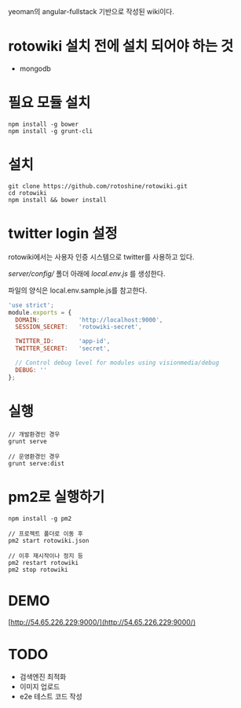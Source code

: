 yeoman의 angular-fullstack 기반으로 작성된 wiki이다.

# rotowiki 설치 전에 설치 되어야 하는 것
* mongodb

# 필요 모듈 설치
```
npm install -g bower
npm install -g grunt-cli
```

# 설치
```
git clone https://github.com/rotoshine/rotowiki.git
cd rotowiki
npm install && bower install
```

# twitter login 설정
rotowiki에서는 사용자 인증 시스템으로 twitter를 사용하고 있다.

*server/config/* 폴더 아래에 *local.env.js* 를 생성한다.

파일의 양식은 local.env.sample.js를 참고한다.

```javascript
'use strict';
module.exports = {
  DOMAIN:           'http://localhost:9000',
  SESSION_SECRET:   'rotowiki-secret',

  TWITTER_ID:       'app-id',
  TWITTER_SECRET:   'secret',

  // Control debug level for modules using visionmedia/debug
  DEBUG: ''
};

```


# 실행
```
// 개발환경인 경우
grunt serve

// 운영환경인 경우
grunt serve:dist
```

# pm2로 실행하기
```
npm install -g pm2

// 프로젝트 폴더로 이동 후
pm2 start rotowiki.json

// 이후 재시작이나 정지 등
pm2 restart rotowiki
pm2 stop rotowiki
```
# DEMO
[http://54.65.226.229:9000/](http://54.65.226.229:9000/)

# TODO
* 검색엔진 최적화
* 이미지 업로드
* e2e 테스트 코드 작성

